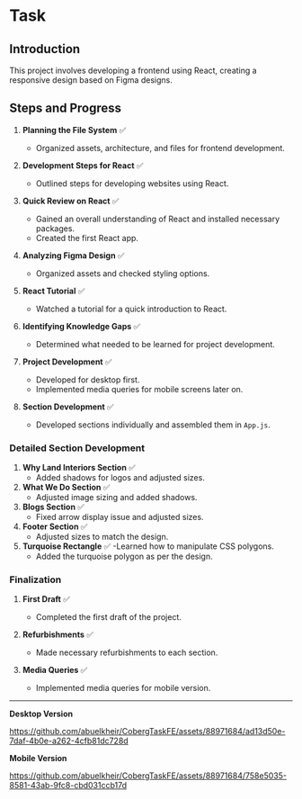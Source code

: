 
# Task

## Introduction
This project involves developing a frontend using React, creating a responsive design based on Figma designs.

## Steps and Progress

1. **Planning the File System** ✅
   - Organized assets, architecture, and files for frontend development.

2. **Development Steps for React** ✅
   - Outlined steps for developing websites using React.

3. **Quick Review on React** ✅
   - Gained an overall understanding of React and installed necessary packages.
   - Created the first React app.

4. **Analyzing Figma Design** ✅
   - Organized assets and checked styling options.

5. **React Tutorial** ✅
   - Watched a tutorial for a quick introduction to React.

6. **Identifying Knowledge Gaps** ✅
   - Determined what needed to be learned for project development.

7. **Project Development** ✅
   - Developed for desktop first.
   - Implemented media queries for mobile screens later on.

8. **Section Development** ✅
   - Developed sections individually and assembled them in `App.js`.

### Detailed Section Development

1. **Why Land Interiors Section** ✅
   - Added shadows for logos and adjusted sizes.
2. **What We Do Section** ✅
   - Adjusted image sizing and added shadows.
3. **Blogs Section** ✅
   - Fixed arrow display issue and adjusted sizes.
4. **Footer Section** ✅
   - Adjusted sizes to match the design.
5. **Turquoise Rectangle** ✅
   -Learned how to manipulate CSS polygons. 
   - Added the turquoise polygon as per the design.

### Finalization

1. **First Draft** ✅
   - Completed the first draft of the project.

2. **Refurbishments** ✅
   - Made necessary refurbishments to each section.

3. **Media Queries** ✅
   - Implemented media queries for mobile version.

---
**Desktop Version**

https://github.com/abuelkheir/CobergTaskFE/assets/88971684/ad13d50e-7daf-4b0e-a262-4cfb81dc728d

**Mobile Version**


https://github.com/abuelkheir/CobergTaskFE/assets/88971684/758e5035-8581-43ab-9fc8-cbd031ccb17d



